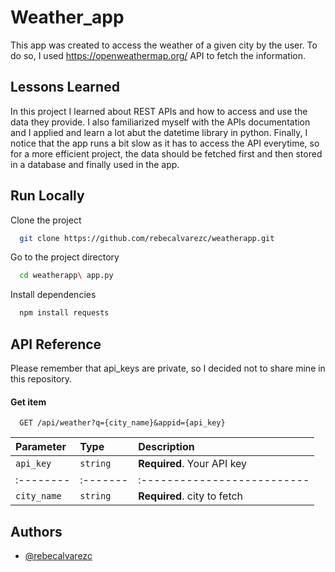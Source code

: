 # Weather_app
This app was created to access the weather of a given city by the user. To do so, I used https://openweathermap.org/ API to fetch the information.

## Lessons Learned
In this project I learned about REST APIs and how to access and use the data they provide. I also familiarized myself with the APIs documentation and I applied and learn a lot abut the datetime library in python.
Finally, I notice that the app runs a bit slow as it has to access the API everytime, so for a more efficient project, the data should be fetched first and then
stored in a database and finally used in the app.


## Run Locally

Clone the project

```bash
  git clone https://github.com/rebecalvarezc/weatherapp.git
```

Go to the project directory

```bash
  cd weatherapp\ app.py
```

Install dependencies

```bash
  npm install requests
```


## API Reference
Please remember that api_keys are private, so I decided not to share mine in this repository.
#### Get item

```http
  GET /api/weather?q={city_name}&appid={api_key}
```

| Parameter | Type     | Description                |
| :-------- | :------- | :------------------------- |
| `api_key` | `string` | **Required**. Your API key |
| :-------- | :------- | :--------------------------|
|`city_name`| `string` | **Required**. city to fetch|

## Authors

- [@rebecalvarezc](https://github.com/rebecalvarezc)

  
